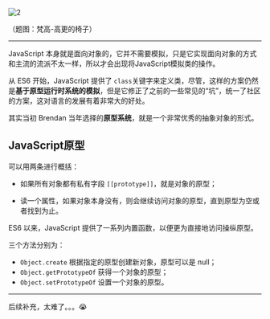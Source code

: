 
![2](https://user-images.githubusercontent.com/23518990/70110290-7c4d6900-1689-11ea-8623-3425bd422fb9.png)

（题图：梵高-高更的椅子）

---

JavaScript 本身就是面向对象的，它并不需要模拟，只是它实现面向对象的方式和主流的流派不太一样，所以才会出现将JavaScript模拟类的操作。

从 ES6 开始，JavaScript 提供了 `class`关键字来定义类，尽管，这样的方案仍然是**基于原型运行时系统的模拟**，但是它修正了之前的一些常见的“坑”，统一了社区的方案，这对语言的发展有着非常大的好处。 

其实当初 Brendan 当年选择的**原型系统**，就是一个非常优秀的抽象对象的形式。



## JavaScript原型

可以用两条进行概括：

- 如果所有对象都有私有字段 `[[prototype]]`，就是对象的原型；

- 读一个属性，如果对象本身没有，则会继续访问对象的原型，直到原型为空或者找到为止。 

 ES6 以来，JavaScript 提供了一系列内置函数，以便更为直接地访问操纵原型。

三个方法分别为：

- `Object.create` 根据指定的原型创建新对象，原型可以是 null；
- `Object.getPrototypeOf` 获得一个对象的原型；
- `Object.setPrototypeOf` 设置一个对象的原型。 





---

后续补充，太难了。。。😭 









